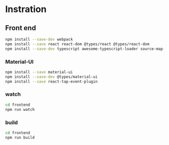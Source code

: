 # Instration

## Front end

```sh
npm install --save-dev webpack
npm install --save react react-dom @types/react @types/react-dom
npm install --save-dev typescript awesome-typescript-loader source-map-loader
```

### Material-UI

```sh
npm install --save material-ui
npm install --save-dev @types/material-ui
npm install --save react-tap-event-plugin
```

### watch

```sh
cd frontend
npm run watch
```

### build

```sh
cd frontend
npm run build
```